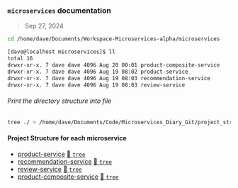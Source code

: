 ### `microservices` documentation
> Sep 27, 2024

```sh
cd /home/dave/Documents/Workspace-Microservices-alpha/microservices
```
```sh
[dave@localhost microservices]$ ll
total 16
drwxr-xr-x. 7 dave dave 4096 Aug 20 00:01 product-composite-service
drwxr-xr-x. 7 dave dave 4096 Aug 19 08:02 product-service
drwxr-xr-x. 7 dave dave 4096 Aug 19 08:03 recommendation-service
drwxr-xr-x. 7 dave dave 4096 Aug 19 08:03 review-service
```

###### Print the directory structure into file
```sh
tree ./ > /home/dave/Documents/Code/Microservices_Diary_Git/project_structure_microservice_<project_name>.txt
```

#### Project Structure for each microservice
* [product-service](https://github.com/david-matu/product-microservices/tree/main/microservices/product-service) [:cactus: `tree`](./project_structures/project_structure_microservice_product.txt)
* [recommendation-service](https://github.com/david-matu/product-microservices/tree/main/microservices/recommendation-service) [:cactus: `tree`](./project_structures/project_structure_microservice_recommendation.txt)
* [review-service](https://github.com/david-matu/product-microservices/tree/main/microservices/review-service) [:cactus: `tree`](./project_structures/project_structure_microservice_review.txt)
* [product-composite-service](https://github.com/david-matu/product-microservices/tree/main/microservices/product-composite-service) [:cactus: `tree`](./project_structures/project_structure_microservice_product_composite.txt)


